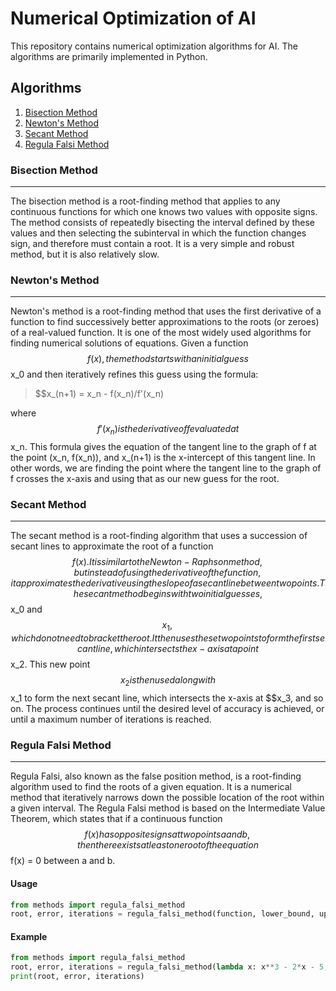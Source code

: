 # Numerical Optimization of AI

This repository contains numerical optimization algorithms for AI. The algorithms are primarily implemented in Python.

## Algorithms
1. [Bisection Method](bisection_method/README.md)
2. [Newton's Method](newton_method/README.md)
3. [Secant Method](secant_method/README.md)
4. [Regula Falsi Method](regula_falsi_method/README.md)

### Bisection Method
----------------
The bisection method is a root-finding method that applies to any continuous functions for which one knows two values with opposite signs. The method consists of repeatedly bisecting the interval defined by these values and then selecting the subinterval in which the function changes sign, and therefore must contain a root. It is a very simple and robust method, but it is also relatively slow.

### Newton's Method
---------------
Newton's method is a root-finding method that uses the first derivative of a function to find successively better approximations to the roots (or zeroes) of a real-valued function. It is one of the most widely used algorithms for finding numerical solutions of equations. Given a function $$f(x), the method starts with an initial guess $$x_0 and then iteratively refines this guess using the formula:

> $$x_(n+1) = x_n - f(x_n)/f'(x_n)

where $$f'(x_n) is the derivative of f evaluated at $$x_n. This formula gives the equation of the tangent line to the graph of f at the point (x_n, f(x_n)), and x_(n+1) is the x-intercept of this tangent line. In other words, we are finding the point where the tangent line to the graph of f crosses the x-axis and using that as our new guess for the root.

### Secant Method
-------------
The secant method is a root-finding algorithm that uses a succession of secant lines to approximate the root of a function $$f(x). It is similar to the Newton-Raphson method, but instead of using the derivative of the function, it approximates the derivative using the slope of a secant line between two points. The secant method begins with two initial guesses, $$x_0 and $$x_1, which do not need to bracket the root. It then uses these two points to form the first secant line, which intersects the x-axis at a point $$x_2. This new point $$x_2 is then used along with $$x_1 to form the next secant line, which intersects the x-axis at $$x_3, and so on. The process continues until the desired level of accuracy is achieved, or until a maximum number of iterations is reached.

### Regula Falsi Method
-------------------
Regula Falsi, also known as the false position method, is a root-finding algorithm used to find the roots of a given equation. It is a numerical method that iteratively narrows down the possible location of the root within a given interval. The Regula Falsi method is based on the Intermediate Value Theorem, which states that if a continuous function $$f(x) has opposite signs at two points a and b, then there exists at least one root of the equation $$f(x) = 0 between a and b.

#### Usage
```python
from methods import regula_falsi_method
root, error, iterations = regula_falsi_method(function, lower_bound, upper_bound, tolerance, max_iter)
```

#### Example
```python
from methods import regula_falsi_method
root, error, iterations = regula_falsi_method(lambda x: x**3 - 2*x - 5, 1, 2, 0.0001, 100)
print(root, error, iterations)
```